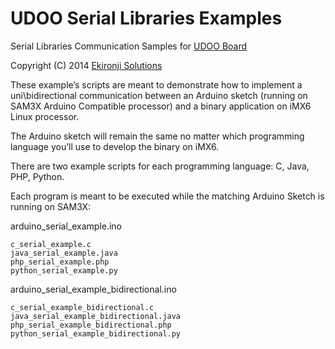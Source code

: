 UDOO Serial Libraries Examples
==========


Serial Libraries Communication Samples for [UDOO Board](http://www.udoo.org)

Copyright (C) 2014 [Ekironji Solutions](mailto:ekironjisolutions@gmail.com)

These example’s scripts are meant to demonstrate how to implement a uni\bidirectional communication between an Arduino sketch (running on SAM3X Arduino Compatible processor) and a binary application on iMX6 Linux processor.

The Arduino sketch will remain the same no matter which programming language you’ll use to develop the binary on iMX6.

There are two example scripts for each programming language: C, Java, PHP, Python.

Each program is meant to be executed while the matching Arduino Sketch is running on SAM3X:

arduino_serial_example.ino

    c_serial_example.c
    java_serial_example.java
    php_serial_example.php
    python_serial_example.py


arduino_serial_example_bidirectional.ino

    c_serial_example_bidirectional.c
    java_serial_example_bidirectional.java
    php_serial_example_bidirectional.php
    python_serial_example_bidirectional.py
